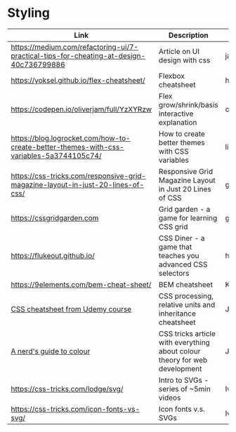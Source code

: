 # Styling

| Link | Description | Added by |
| ---- | ----------- | -------- |
| https://medium.com/refactoring-ui/7-practical-tips-for-cheating-at-design-40c736799886 | Article on UI design with css | jamesj-0|
| https://yoksel.github.io/flex-cheatsheet/ | Flexbox cheatsheet | hannahgooding |
| https://codepen.io/oliverjam/full/YzXYRzw | Flex grow/shrink/basis interactive explanation | oliverjam |
| https://blog.logrocket.com/how-to-create-better-themes-with-css-variables-5a3744105c74/ | How to create better themes with CSS variables | lizzy-j |
| https://css-tricks.com/responsive-grid-magazine-layout-in-just-20-lines-of-css/ | Responsive Grid Magazine Layout in Just 20 Lines of CSS | glrta |
| https://cssgridgarden.com | Grid garden - a game for learning CSS grid | glrta |
| https://flukeout.github.io/ | CSS Diner - a game that teaches you advanced CSS selectors | hannahgooding |
| https://9elements.com/bem-cheat-sheet/ | BEM cheatsheet | Kat | 
| [CSS cheatsheet from Udemy course](https://imgur.com/a/m6Yl2Jo) | CSS processing, relative units and inheritance cheatsheet | Jack | 
| [A nerd's guide to colour](https://css-tricks.com/nerds-guide-color-web/) | CSS tricks article with everything about colour theory for web development | Jack |
|https://css-tricks.com/lodge/svg/|Intro to SVGs - series of ~5min videos|Ivo|
|https://css-tricks.com/icon-fonts-vs-svg/|Icon fonts v.s. SVGs|Ivo|